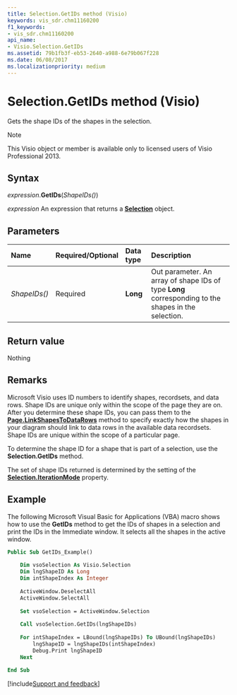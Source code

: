 ```yaml
---
title: Selection.GetIDs method (Visio)
keywords: vis_sdr.chm11160200
f1_keywords:
- vis_sdr.chm11160200
api_name:
- Visio.Selection.GetIDs
ms.assetid: 79b1fb3f-eb53-2640-a988-6e79b067f228
ms.date: 06/08/2017
ms.localizationpriority: medium
---
```



# Selection.GetIDs method (Visio)

Gets the shape IDs of the shapes in the selection.

> [!NOTE] 
> This Visio object or member is available only to licensed users of Visio Professional 2013.


## Syntax

_expression_.**GetIDs**(_ShapeIDs()_)

_expression_ An expression that returns a **[Selection](Visio.Selection.md)** object.


## Parameters

|Name|Required/Optional|Data type|Description|
|:-----|:-----|:-----|:-----|
| _ShapeIDs()_|Required| **Long**|Out parameter. An array of shape IDs of type **Long** corresponding to the shapes in the selection.|

## Return value

Nothing


## Remarks

Microsoft Visio uses ID numbers to identify shapes, recordsets, and data rows. Shape IDs are unique only within the scope of the page they are on. After you determine these shape IDs, you can pass them to the **[Page.LinkShapesToDataRows](Visio.Page.LinkShapesToDataRows.md)** method to specify exactly how the shapes in your diagram should link to data rows in the available data recordsets. Shape IDs are unique within the scope of a particular page.

To determine the shape ID for a shape that is part of a selection, use the **Selection.GetIDs** method.

The set of shape IDs returned is determined by the setting of the **[Selection.IterationMode](Visio.Selection.IterationMode.md)** property.


## Example

The following Microsoft Visual Basic for Applications (VBA) macro shows how to use the **GetIDs** method to get the IDs of shapes in a selection and print the IDs in the Immediate window. It selects all the shapes in the active window.


```vb
Public Sub GetIDs_Example() 
 
    Dim vsoSelection As Visio.Selection 
    Dim lngShapeID As Long
    Dim intShapeIndex As Integer 
     
    ActiveWindow.DeselectAll 
    ActiveWindow.SelectAll 
     
    Set vsoSelection = ActiveWindow.Selection 
     
    Call vsoSelection.GetIDs(lngShapeIDs) 
     
    For intShapeIndex = LBound(lngShapeIDs) To UBound(lngShapeIDs) 
        lngShapeID = lngShapeIDs(intShapeIndex)
        Debug.Print lngShapeID 
    Next 
 
End Sub
```

[!include[Support and feedback](~/includes/feedback-boilerplate.md)]
